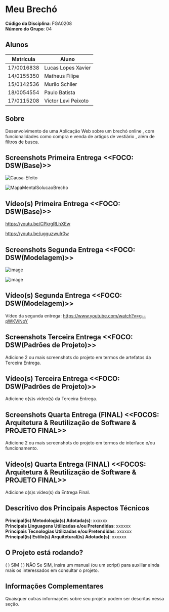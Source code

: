 # Meu Brechó

**Código da Disciplina**: FGA0208<br>
**Número do Grupo**: 04<br>

## Alunos
|Matrícula | Aluno |
| -- | -- |
| 17/0016838  |  Lucas Lopes Xavier |
| 14/0155350  |  Matheus Filipe |
| 15/0142536  |  Murilo Schiler |
| 18/0054554  |  Paulo Batista |
| 17/0115208  |  Victor Levi Peixoto |

## Sobre 
Desenvolvimento de uma Aplicação Web sobre um brechó online , com funcionalidades como compra e venda de artigos de vestiário , além de filtros de busca.   

## Screenshots Primeira Entrega <<FOCO: DSW(Base)>>
![Causa-Efeito](https://user-images.githubusercontent.com/54318472/108576316-e2a8c080-72fb-11eb-8bcf-3eb8c21c63e8.png)

![MapaMentalSolucaoBrecho](https://user-images.githubusercontent.com/54318472/108576325-f3f1cd00-72fb-11eb-8c2a-aad2c1c09f34.png)


## Vídeo(s) Primeira Entrega <<FOCO: DSW(Base)>>
https://youtu.be/CPkrgRLhXEw

https://youtu.be/ugguzwuIr0w

## Screenshots Segunda Entrega <<FOCO: DSW(Modelagem)>>

![image](https://user-images.githubusercontent.com/38164895/110405588-9382bf80-805f-11eb-81a4-b41af75ca916.png)


![image](https://user-images.githubusercontent.com/38164895/110405633-a1384500-805f-11eb-88ad-38a129a3ae2d.png)


## Vídeo(s) Segunda Entrega <<FOCO: DSW(Modelagem)>>

Vídeo da segunda entrega: https://www.youtube.com/watch?v=g--pWKViNoY

## Screenshots Terceira Entrega <<FOCO: DSW(Padrões de Projeto)>>
Adicione 2 ou mais screenshots do projeto em termos de artefatos da Terceira Entrega.

## Vídeo(s) Terceira Entrega <<FOCO: DSW(Padrões de Projeto)>>
Adicione o(s)s vídeo(s) da Terceira Entrega.

## Screenshots Quarta Entrega (FINAL) <<FOCOS: Arquitetura & Reutilização de Software & PROJETO FINAL>>
Adicione 2 ou mais screenshots do projeto em termos de interface e/ou funcionamento.

## Vídeo(s) Quarta Entrega (FINAL) <<FOCOS: Arquitetura & Reutilização de Software & PROJETO FINAL>>
Adicione o(s)s vídeo(s) da Entrega Final.

## Descritivo dos Principais Aspectos Técnicos 
**Principal(is) Metodologia(s) Adotada(s)**: xxxxxx<br>
**Principais Linguagens Utilizadas e/ou Pretendidas**: xxxxxx<br>
**Principais Tecnologias Utilizadas e/ou Pretendidas**: xxxxxx<br>
**Principal(is) Estilo(s) Arquitetural(is) Adotado(s)**: xxxxxx<br>

## O Projeto está rodando?
( ) SIM
( ) NÃO
Se SIM, insira um manual (ou um script) para auxiliar ainda mais os interessados em consultar o projeto.

## Informações Complementares 
Quaisquer outras informações sobre seu projeto podem ser descritas nessa seção.
